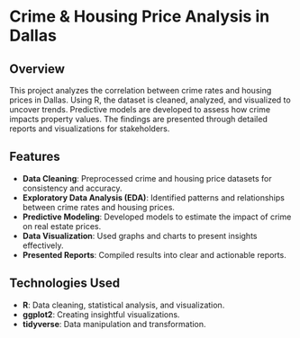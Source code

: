 # Crime & Housing Price Analysis in Dallas  

## Overview  
This project analyzes the correlation between crime rates and housing prices in Dallas. Using R, the dataset is cleaned, analyzed, and visualized to uncover trends. Predictive models are developed to assess how crime impacts property values. The findings are presented through detailed reports and visualizations for stakeholders.  

## Features  
- **Data Cleaning**: Preprocessed crime and housing price datasets for consistency and accuracy.  
- **Exploratory Data Analysis (EDA)**: Identified patterns and relationships between crime rates and housing prices.  
- **Predictive Modeling**: Developed models to estimate the impact of crime on real estate prices.  
- **Data Visualization**: Used graphs and charts to present insights effectively.  
- **Presented Reports**: Compiled results into clear and actionable reports.  

## Technologies Used  
- **R**: Data cleaning, statistical analysis, and visualization.  
- **ggplot2**: Creating insightful visualizations.  
- **tidyverse**: Data manipulation and transformation.  

